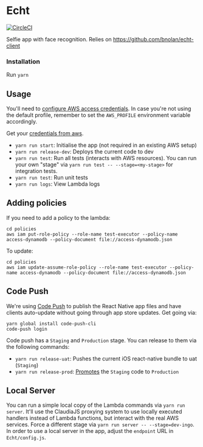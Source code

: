 # Echt

[![CircleCI](https://circleci.com/gh/bnolan/echt-server.svg?style=svg&circle-token=c21a0d12bacd0d145ec76336424d901e163d7123)](https://circleci.com/gh/bnolan/echt-server)

Selfie app with face recognition.
Relies on https://github.com/bnolan/echt-client

### Installation

Run `yarn`

## Usage

You'll need to [configure AWS access credentials](https://claudiajs.com/tutorials/installing.html). In case you're not using the default profile,
remember to set the `AWS_PROFILE` environment variable accordingly.

Get your [credentials from aws](https://942514019561.signin.aws.amazon.com/console).

 * `yarn run start`: Initialise the app (not required in an existing AWS setup)
 * `yarn run release-dev`: Deploys the current code to dev
 * `yarn run test`: Run all tests (interacts with AWS resources). You can run your own "stage" via `yarn run test -- --stage=<my-stage>` for integration tests.
 * `yarn run test`: Run unit tests
 * `yarn run logs`: View Lambda logs

## Adding policies

If you need to add a policy to the lambda:

    cd policies
    aws iam put-role-policy --role-name test-executor --policy-name access-dynamodb --policy-document file://access-dynamodb.json

To update:

    cd policies
    aws iam update-assume-role-policy --role-name test-executor --policy-name access-dynamodb --policy-document file://access-dynamodb.json

## Code Push

We're using [Code Push](http://microsoft.github.io/code-push) to publish the React Native app files
and have clients auto-update without going through app store updates. Get going via:

```
yarn global install code-push-cli
code-push login
```

Code push has a `Staging` and `Production` stage. You can release to them via the following commands:

 * `yarn run release-uat`: Pushes the current iOS react-native bundle to uat (`Staging`)
 * `yarn run release-prod`: [Promotes](http://microsoft.github.io/code-push/docs/cli.html#link-7)
   the `Staging` code to `Production`

## Local Server

You can run a simple local copy of the Lambda commands via `yarn run server`.
It'll use the ClaudiaJS proxying system to use locally executed handlers
instead of Lambda functions, but interact with the real AWS services.
Force a different stage via `yarn run server -- --stage=dev-ingo`.
In order to use a local server in the app, adjust the `endpoint` URL in `Echt/config.js`.
